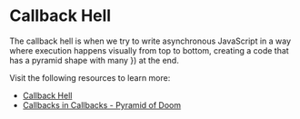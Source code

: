 # Callback Hell

The callback hell is when we try to write asynchronous JavaScript in a way where execution happens visually from top to bottom, creating a code that has a pyramid shape with many }) at the end.

Visit the following resources to learn more:

- [Callback Hell](http://callbackhell.com/)
- [Callbacks in Callbacks - Pyramid of Doom](https://javascript.info/callbacks#pyramid-of-doom)